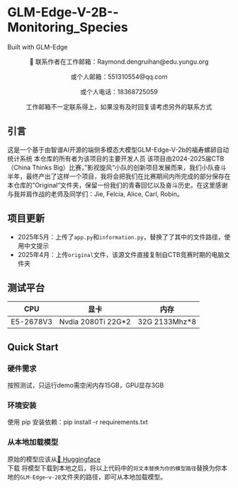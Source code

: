 # GLM-Edge-V-2B--Monitoring_Species
Built with GLM-Edge

<p align="center">
👋 联系作者在工作邮箱：Raymond.dengruihan@edu.yungu.org
</p>
<p align="center">
或个人邮箱：551310554@qq.com
</p>
<p align="center">
或个人电话：18368725059
</p>
<p align="center">
工作邮箱不一定联系得上，如果没有及时回复请考虑另外的联系方式
</p>

## 引言
这是一个基于由智谱AI开源的端侧多模态大模型GLM-Edge-V-2b的福寿螺卵自动统计系统
本仓库的所有者为该项目的主要开发人员
该项目由2024-2025届CTB（China Thinks Big）比赛，”影视旋风“小队的创新项目发展而来，我们小队奋斗半年，最终产出了这样一个项目，我将会把我们在比赛期间内所完成的部分保存在本仓库的”Original“文件夹，保留一份我们的青春回忆以及奋斗历史。在这里感谢与我并肩作战的老师及同学们：Jie, Felcia, Alice, Carl, Robin。

## 项目更新
- 2025年5月：上传了```app.py```和```information.py```，替换了了其中的文件路径，使用中文提示
- 2025年4月：上传```original```文件，该源文件直接复制自CTB竞赛时期的电脑文件夹

## 测试平台
|       CPU      |          显卡           |      内存     |
|:--------------:|:----------------------:|:------------:|
|    E5-2678V3   |   Nvdia 2080Ti 22G*2   | 32G 2133Mhz*8|


## Quick Start
### 硬件需求
按照测试，只运行demo需空闲内存15GB，GPU显存3GB

### 环境安装
使用 pip 安装依赖：pip install -r requirements.txt

### 从本地加载模型
原始的模型应该从[🤗 Huggingface](https://huggingface.co/THUDM/glm-edge-1.5b-chat)<br>下载
将模型下载到本地之后，将以上代码中的```将文本替换为你的模型路径```替换为你本地的```GLM-Edge—v-2B```文件夹的路径，即可从本地加载模型。
